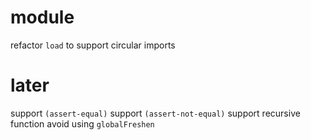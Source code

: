 # module

refactor `load` to support circular imports

# later

support `(assert-equal)`
support `(assert-not-equal)`
support recursive function
avoid using `globalFreshen`
